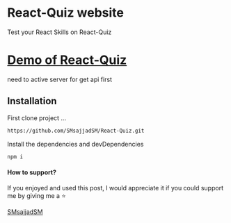 
# React-Quiz website
Test your React Skills on React-Quiz

[Demo of React-Quiz](https://smsajjadsm.github.io/React-Quiz/)
===
need to active server for get api first


## Installation


First clone project ...

```sh
https://github.com/SMsajjadSM/React-Quiz.git
```

Install the dependencies and devDependencies

```sh
npm i
```


#### How to support?
 If you enjoyed and used this post,
I would appreciate it if you could
support me by giving me a ⭐

[SMsajjadSM](https://github.com/SMsajjadSM/React-Quiz)

